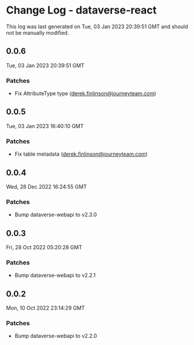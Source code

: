 # Change Log - dataverse-react

This log was last generated on Tue, 03 Jan 2023 20:39:51 GMT and should not be manually modified.

<!-- Start content -->

## 0.0.6

Tue, 03 Jan 2023 20:39:51 GMT

### Patches

- Fix AttributeType type (derek.finlinson@journeyteam.com)

## 0.0.5

Tue, 03 Jan 2023 16:40:10 GMT

### Patches

- Fix table metadata (derek.finlinson@journeyteam.com)

## 0.0.4

Wed, 28 Dec 2022 16:24:55 GMT

### Patches

- Bump dataverse-webapi to v2.3.0

## 0.0.3

Fri, 28 Oct 2022 05:20:28 GMT

### Patches

- Bump dataverse-webapi to v2.2.1

## 0.0.2

Mon, 10 Oct 2022 23:14:29 GMT

### Patches

- Bump dataverse-webapi to v2.2.0
